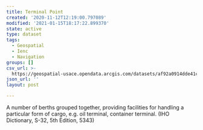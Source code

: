 ```yaml
---
title: Terminal Point
created: '2020-11-12T12:19:00.797089'
modified: '2021-01-15T18:17:22.899370'
state: active
type: dataset
tags:
  - Geospatial
  - Ienc
  - Navigation
groups: []
csv_url: >-
  https://geospatial-usace.opendata.arcgis.com/datasets/af92a0914dde41c5ac7bc7619c97c090_0.csv?outSR=%7B%22latestWkid%22%3A4326%2C%22wkid%22%3A4326%7D
json_url: ''
layout: post

---
```

A number of berths grouped together, providing facilities for handling a particular form of cargo, e.g. oil terminal, container terminal. (IHO Dictionary, S-32, 5th Edition, 5343)
